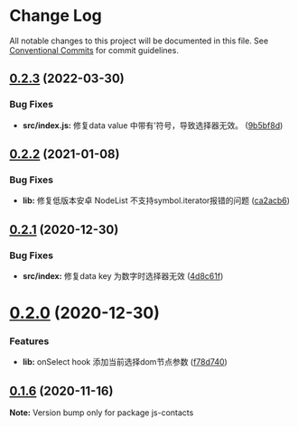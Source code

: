 # Change Log

All notable changes to this project will be documented in this file.
See [Conventional Commits](https://conventionalcommits.org) for commit guidelines.

## [0.2.3](https://github.com/lljj-x/js-contacts/compare/v0.2.2...v0.2.3) (2022-03-30)


### Bug Fixes

* **src/index.js:** 修复data value 中带有'符号，导致选择器无效。 ([9b5bf8d](https://github.com/lljj-x/js-contacts/commit/9b5bf8df8a37eb8f5a70685e32b4bed5586d3bec))





## [0.2.2](https://github.com/lljj-x/js-contacts/compare/v0.2.1...v0.2.2) (2021-01-08)


### Bug Fixes

* **lib:** 修复低版本安卓 NodeList 不支持symbol.iterator报错的问题 ([ca2acb6](https://github.com/lljj-x/js-contacts/commit/ca2acb6a327ee81a6e00d099d1a96172954b7480))





## [0.2.1](https://github.com/lljj-x/js-contacts/compare/v0.2.0...v0.2.1) (2020-12-30)


### Bug Fixes

* **src/index:** 修复data key 为数字时选择器无效 ([4d8c61f](https://github.com/lljj-x/js-contacts/commit/4d8c61ff9a0bba29124385b37b1bfc7e72cbeaaa))





# [0.2.0](https://github.com/lljj-x/js-contacts/compare/v0.1.6...v0.2.0) (2020-12-30)


### Features

* **lib:** onSelect hook 添加当前选择dom节点参数 ([f78d740](https://github.com/lljj-x/js-contacts/commit/f78d74061cbf138897cd18235b4f65b6889e17b7))





## [0.1.6](https://github.com/lljj-x/js-contacts/compare/v0.1.5...v0.1.6) (2020-11-16)

**Note:** Version bump only for package js-contacts
